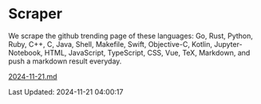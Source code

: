 # Scraper

We scrape the github trending page of these languages: Go, Rust, Python, Ruby, C++, C, Java, Shell, Makefile, Swift, Objective-C, Kotlin, Jupyter-Notebook, HTML, JavaScript, TypeScript, CSS, Vue, TeX, Markdown, and push a markdown result everyday.

[2024-11-21.md](https://github.com/yangwenmai/github-trending-backup/blob/master/2024-11-21.md)

Last Updated: 2024-11-21 04:00:17